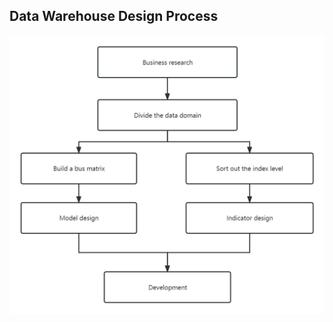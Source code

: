 ## Data Warehouse Design Process
![](https://github.com/NorthShip/Data-Engineer-Learning/blob/main/img/dwh%201.jpg)

